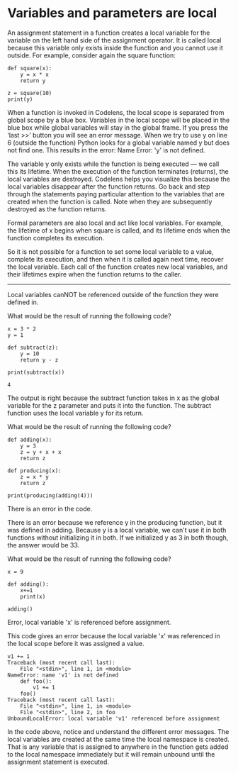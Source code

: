 # Variables and parameters are local

An assignment statement in a function creates a local variable for the variable on the left hand side of the assignment operator. It is called local because this variable only exists inside the function and you cannot use it outside. For example, consider again the square function:
```
def square(x):
    y = x * x
    return y

z = square(10)
print(y)
```
When a function is invoked in Codelens, the local scope is separated from global scope by a blue box. Variables in the local scope will be placed in the blue box while global variables will stay in the global frame. If you press the ‘last >>’ button you will see an error message. When we try to use y on line 6 (outside the function) Python looks for a global variable named y but does not find one. This results in the error: Name Error: 'y' is not defined.

The variable y only exists while the function is being executed — we call this its lifetime. When the execution of the function terminates (returns), the local variables are destroyed. Codelens helps you visualize this because the local variables disappear after the function returns. Go back and step through the statements paying particular attention to the variables that are created when the function is called. Note when they are subsequently destroyed as the function returns.

Formal parameters are also local and act like local variables. For example, the lifetime of x begins when square is called, and its lifetime ends when the function completes its execution.

So it is not possible for a function to set some local variable to a value, complete its execution, and then when it is called again next time, recover the local variable. Each call of the function creates new local variables, and their lifetimes expire when the function returns to the caller.

-------------------
Local variables canNOT be referenced outside of the function they were defined in.

What would be the result of running the following code?
```
x = 3 * 2
y = 1

def subtract(z):
    y = 10
    return y - z

print(subtract(x))

4
```
The output is right because the subtract function takes in x as the global variable for the z parameter and puts it into the function. The subtract function uses the local variable y for its return.


What would be the result of running the following code?
```
def adding(x):
    y = 3
    z = y + x + x
    return z

def producing(x):
    z = x * y
    return z

print(producing(adding(4)))
```
There is an error in the code.

There is an error because we reference y in the producing function, but it was defined in adding. Because y is a local variable, we can't use it in both functions without initializing it in both. If we initialized y as 3 in both though, the answer would be 33.


What would be the result of running the following code?
```
x = 9

def adding():
    x+=1
    print(x)

adding()
```
Error, local variable 'x' is referenced before assignment.

This code gives an error because the local variable 'x' was referenced in the local scope before it was assigned a value.



```
v1 += 1
Traceback (most recent call last):
    File "<stdin>", line 1, in <module>
NameError: name 'v1' is not defined
    def foo():
        v1 += 1
    foo()
Traceback (most recent call last):
    File "<stdin>", line 1, in <module>
    File "<stdin>", line 2, in foo
UnboundLocalError: local variable 'v1' referenced before assignment
```
In the code above, notice and understand the different error messages. The local variables are created at the same time the local namespace is created. That is any variable that is assigned to anywhere in the function gets added to the local namespace immediately but it will remain unbound until the assignment statement is executed.
